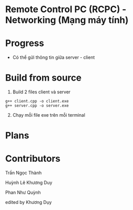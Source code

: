 # Remote Control PC (RCPC) - Networking (Mạng máy tính) 

# Progress  
- Có thể gửi thông tin giữa server - client 

# Build from source 

1. Build 2 files client và server
``` 
g++ client.cpp -o client.exe 
g++ server.cpp -o server.exe    

```  

2. Chạy mỗi file exe trên mỗi terminal

# Plans 

# Contributors  

Trần Ngọc Thành  

Huỳnh Lê Khương Duy  

Phan Như Quỳnh 


edited by Khương Dụy
